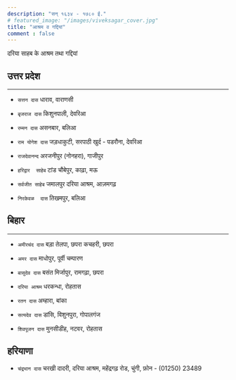 ```yaml
---
description: "सन् १६३४ - १७८० ई."
# featured_image: "/images/viveksagar_cover.jpg"
title: "आश्रम व गद्दियां"
comment : false
---
```


दरिया साहब के आश्रम तथा गद्दियां

## उत्तर प्रदेश
---
* `सत्तन दास`  धाराव, वाराणसी

* `बृजराज दास` किशुनपाली, देवरिआ

* `रम्मन दास` असनबार, बलिआ  

* `राम योगेश दास` जड़धाकुटी, सरपाठी खुर्द - पडरौना, देवरिआ

* `राजदेवानन्द` अरजनीपुर (नोनहरा), गाजीपुर

* `हरिद्वार  साहेब` टांड चौबेपुर, काढ़ा, मऊ 

* `सर्वजीत साहेब` जमालपुर दरिया आश्रम, आज़मगढ़

* `निरकेवळ  दास` तिखमपुर, बलिआ  


## बिहार
---
* `अमीरचंद दास` बड़ा तेलपा, छपरा कचहरी, छपरा

* `अमर दास` माधोपुर, पूर्वी चम्पारण

* `बासुदेव दास` बसंत मिर्जापुर, रामगढ़ा, छपरा 

* `दरिया आश्रम` धरकन्धा, रोहतास

* `रतन दास` अम्हारा, बांका
  
* `सत्यदेव दास` डांसि, विशुनपुरा, गोपालगंज

* `शिवपूजन दास` मुनसीडीह, नटवर, रोहतास 


हरियाणा
---
* `चंद्रभान दास` चरखी दादरी, दरिया आश्रम, महेंद्रगढ़ रोड, चुंगी, फ़ोन - (01250) 23489  
